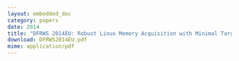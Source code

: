 ```yaml
---
layout: embedded_doc
category: papers
date: 2014
title: "DFRWS 2014EU: Robust Linux Memory Acquisition with Minimal Target Impact, Johannes Stuettgen and Michael Cohen"
download: DFRWS2014EU.pdf
mime: application/pdf
---
```

